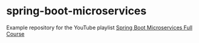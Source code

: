 # spring-boot-microservices

Example repository for the YouTube playlist [Spring Boot Microservices Full Course](https://www.youtube.com/playlist?list=PLSVW22jAG8pBnhAdq9S8BpLnZ0_jVBj0c)
